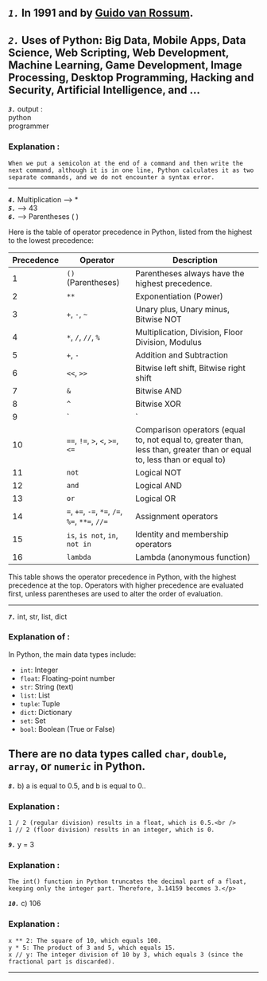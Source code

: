 ***`1.`*** In 1991 and by [Guido van Rossum](https://en.wikipedia.org/wiki/Guido_van_Rossum).
---
***`2.`*** Uses of Python: Big Data, Mobile Apps, Data Science, Web Scripting, Web Development, Machine Learning, Game Development, Image Processing, Desktop Programming, Hacking and Security, Artificial Intelligence, and ...
---
***`3.`*** output :<br />
python <br />
programmer
### Explanation :
    When we put a semicolon at the end of a command and then write the next command, although it is in one line, Python calculates it as two separate commands, and we do not encounter a syntax error.

---
***`4.`*** Multiplication --> *<br />
***`5.`*** --> 43<br />
***`6.`*** --> Parentheses ( )

Here is the table of operator precedence in Python, listed from the highest to the lowest precedence:

| Precedence | Operator               | Description                                         |
|------------|------------------------|-----------------------------------------------------|
| 1          | `()` (Parentheses)      | Parentheses always have the highest precedence.     |
| 2          | `**`                    | Exponentiation (Power)                             |
| 3          | `+`, `-`, `~`           | Unary plus, Unary minus, Bitwise NOT                |
| 4          | `*`, `/`, `//`, `%`     | Multiplication, Division, Floor Division, Modulus  |
| 5          | `+`, `-`                | Addition and Subtraction                           |
| 6          | `<<`, `>>`              | Bitwise left shift, Bitwise right shift            |
| 7          | `&`                     | Bitwise AND                                        |
| 8          | `^`                     | Bitwise XOR                                        |
| 9          | `|`                     | Bitwise OR                                         |
| 10         | `==`, `!=`, `>`, `<`, `>=`, `<=` | Comparison operators (equal to, not equal to, greater than, less than, greater than or equal to, less than or equal to) |
| 11         | `not`                   | Logical NOT                                         |
| 12         | `and`                   | Logical AND                                         |
| 13         | `or`                    | Logical OR                                          |
| 14         | `=`, `+=`, `-=`, `*=`, `/=`, `%=`, `**=`, `//=` | Assignment operators                             |
| 15         | `is`, `is not`, `in`, `not in` | Identity and membership operators                |
| 16         | `lambda`                | Lambda (anonymous function)                        |

<p>This table shows the operator precedence in Python, with the highest precedence at the top. Operators with higher precedence are evaluated first, unless parentheses are used to alter the order of evaluation.</p>

---

***`7.`*** int, str, list, dict

### Explanation of :
In Python, the main data types include:
- `int`: Integer
- `float`: Floating-point number
- `str`: String (text)
- `list`: List
- `tuple`: Tuple
- `dict`: Dictionary
- `set`: Set
- `bool`: Boolean (True or False)

There are no data types called `char`, `double`, `array`, or `numeric` in Python.
---
***`8.`*** b) a is equal to 0.5, and b is equal to 0..<br />
### Explanation :<br />
    1 / 2 (regular division) results in a float, which is 0.5.<br />
    1 // 2 (floor division) results in an integer, which is 0.

***`9.`*** y = 3 <br />
### Explanation :
    The int() function in Python truncates the decimal part of a float, keeping only the integer part. Therefore, 3.14159 becomes 3.</p>

***`10.`*** c) 106

### Explanation :
    x ** 2: The square of 10, which equals 100.
    y * 5: The product of 3 and 5, which equals 15.
    x // y: The integer division of 10 by 3, which equals 3 (since the fractional part is discarded).
---

